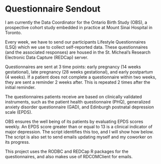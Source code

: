 # Questionnaire Sendout

I am currently the Data Coordinator for the Ontario Birth Study (OBS), a prospective cohort study embedded in practice at Mount Sinai Hospital in Toronto. 


Every week, we have to send our participants Lifestyle Questionnaires (LSQ) which we use to collect self-reported data. These questionnaires (and the associated responses) are housed in the St. Micheal’s Research Electronic Data Capture (REDCap) server.

Questionnaires are sent at 3 time points: early pregnancy (14 weeks gestational), late pregnancy (28 weeks gestational), and early postpartum (4 weeks). If a patient does not complete a questionnaire within two weeks, they are sent a reminder 2 weeks after. This is repeated 2 times after the initial reminder.

The questionnaires patients receive are based on clinically validated instruments, such as the patient health questionnaire (PHQ), generalized anxiety disorder questionnaire (GAD), and Edinburgh postnatal depression scale (EPDS).

OBS ensures the well being of its patients by evaluating EPDS scores weekly. An EPDS score greater than or equal to 13 is a clinical indicator of major depression. The script identifies this too, and I will show how below. The script is also set to send emails updating myself and my coworker on its progress.

This project uses the RODBC and REDCap R packages for the questionnaires, and also makes use of RDCOMClient for emails. 
